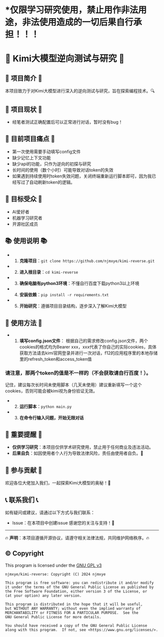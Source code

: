 # *仅限学习研究使用，禁止用作非法用途，非法使用造成的一切后果自行承担！！！
# 🚀 Kimi大模型逆向测试与研究 🚀
## 🤖 项目简介 🤖
本项目致力于对Kimi大模型进行深入的逆向测试与研究，旨在探索编程技术。🔍
## 🎯 项目现状 🎯
- 经笔者测试正确配置后可以正常进行对话，暂时没有bug！
## 📌 目前项目痛点 📌
- 第一次使用需要手动填写config文件
- 缺少记忆上下文功能
- 缺少api的功能，只作为逆向的初探与研究
- 长时间的使用（数个小时）可能导致对话token的失效
- 如果遇到持续使用时token失效问题，关闭终端重新运行脚本即可，因为我已经写过了自动刷新token的逻辑。
## 🎯 目标受众 🎯
- AI爱好者
- 机器学习研究者
- 开源社区成员
## 📚 使用说明 📚
- 1. **克隆项目**：`git clone https://github.com/njmxye/kimi-reverse.git`
- 2. **进入根目录**：`cd kimi-reverse`
- 3. **确保电脑有python3环境**：不懂自行百度下载python3以上环境
- 4. **安装依赖**：`pip install -r requirements.txt`
- 5. **开始研究**：遵循项目目录结构，逐步深入了解Kimi大模型
## 🚀 使用方法 🚀
- 1. **填写config.json文件**：
根据自己的需求修改config.json文件，两个cookies的格式均为Bearer xxx，xxx代表了你自己的实际cookies，具体获取方法请去kimi官网登录并进行一次对话，f12的应用程序里的本地存储里的refresh_token和access_token值
### **请注意，那两个token的值是不一样的（不会获取请自行百度！）**。
记住，建议每次长时间未使用脚本（几天未使用）建议重新填写一个这个cookies，否则可能会被kimi视为身份验证无效。
- 2. **运行脚本**：`python main.py`
- 3. **在命令行输入问题，开始无限对话**
## 📢 重要提醒 📢
- **仅供学习研究**：本项目仅供学术研究使用，禁止用于任何商业及违法活动。
- **后果自负**：如因使用者个人行为导致法律风险，责任由使用者自负。🚫
## 🤝 参与贡献 🤝
欢迎各位大佬加入我们，一起探索Kimi大模型的奥秘！🌟
## 📞 联系我们 📞
如有疑问或建议，请通过以下方式与我们联系：
- Issue：在本项目中创建issue
感谢您的关注与支持！🙏
--- 
🔥 **声明**：本项目遵循开源协议，请遵守相关法律法规，共同维护网络秩序。🔥
## ©️ Copyright

This program is licensed under the [GNU GPL v3](https://www.gnu.org/licenses/gpl-3.0.txt)

```
njmxye/kimi-reverse: Copyright (C) 2024 njmxye

This program is free software: you can redistribute it and/or modify
it under the terms of the GNU General Public License as published by
the Free Software Foundation, either version 3 of the License, or
(at your option) any later version.

This program is distributed in the hope that it will be useful,
but WITHOUT ANY WARRANTY; without even the implied warranty of
MERCHANTABILITY or FITNESS FOR A PARTICULAR PURPOSE.  See the
GNU General Public License for more details.

You should have received a copy of the GNU General Public License
along with this program.  If not, see <https://www.gnu.org/licenses/>.
```


